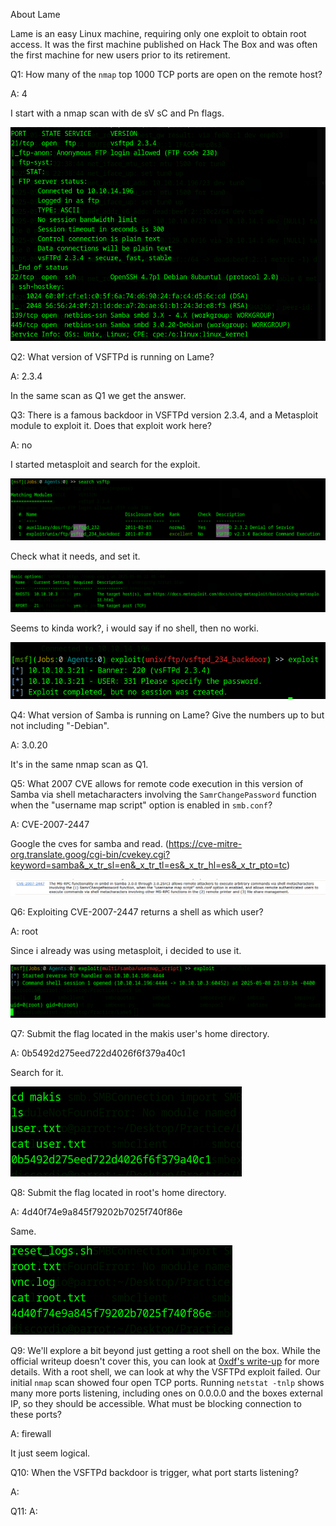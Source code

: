 
About Lame

Lame is an easy Linux machine, requiring only one exploit to obtain root access. It was the first machine published on Hack The Box and was often the first machine for new users prior to its retirement.


Q1: How many of the `nmap` top 1000 TCP ports are open on the remote host?

A: 4

I start with a nmap scan with de sV sC and Pn flags.

![](../../Img/Pasted%20image%2020250508224213.png)

Q2: What version of VSFTPd is running on Lame?

A: 2.3.4

In the same scan as Q1 we get the answer.

Q3: There is a famous backdoor in VSFTPd version 2.3.4, and a Metasploit module to exploit it. Does that exploit work here?

A: no

I started metasploit and search for the exploit.

![](../../Img/Pasted%20image%2020250508224936.png)

Check what it needs, and set it.

![](../../Img/Pasted%20image%2020250508225010.png)

Seems to kinda work?, i would say if no shell, then no worki.

![](../../Img/Pasted%20image%2020250508225042.png)

Q4: What version of Samba is running on Lame? Give the numbers up to but not including "-Debian".

A: 3.0.20

It's in the same nmap scan as Q1.

Q5: What 2007 CVE allows for remote code execution in this version of Samba via shell metacharacters involving the `SamrChangePassword` function when the "username map script" option is enabled in `smb.conf`?

A: CVE-2007-2447

Google the cves for samba and read. (https://cve-mitre-org.translate.goog/cgi-bin/cvekey.cgi?keyword=samba&_x_tr_sl=en&_x_tr_tl=es&_x_tr_hl=es&_x_tr_pto=tc)

![](../../Img/Pasted%20image%2020250508225450.png)

Q6: Exploiting CVE-2007-2447 returns a shell as which user?

A: root

Since i already was using metasploit, i decided to use it.

![](../../Img/Pasted%20image%2020250508232046.png)

Q7: Submit the flag located in the makis user's home directory.

A: 0b5492d275eed722d4026f6f379a40c1

Search for it.

![](../../Img/Pasted%20image%2020250508232156.png)

Q8: Submit the flag located in root's home directory.

A: 4d40f74e9a845f79202b7025f740f86e

Same.

![](../../Img/Pasted%20image%2020250508232257.png)

Q9: We'll explore a bit beyond just getting a root shell on the box. While the official writeup doesn't cover this, you can look at [0xdf's write-up](https://0xdf.gitlab.io/2020/04/07/htb-lame.html#beyond-root---vsftpd) for more details. With a root shell, we can look at why the VSFTPd exploit failed. Our initial `nmap` scan showed four open TCP ports. Running `netstat -tnlp` shows many more ports listening, including ones on 0.0.0.0 and the boxes external IP, so they should be accessible. What must be blocking connection to these ports?

A: firewall

It just seem logical.

Q10: When the VSFTPd backdoor is trigger, what port starts listening?

A: 



Q11: 
A: 

